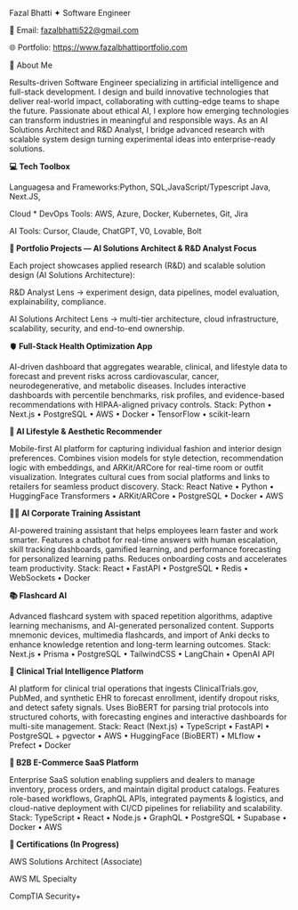 Fazal Bhatti ✦ Software Engineer

📧 Email: fazalbhatti522@gmail.com

🌐 Portfolio: https://www.fazalbhattiportfolio.com

👋 About Me

Results-driven Software Engineer specializing in artificial intelligence and full-stack development. I design and build innovative technologies that deliver real-world impact, collaborating with cutting-edge teams to shape the future. Passionate about ethical AI, I explore how emerging technologies can transform industries in meaningful and responsible ways. As an AI Solutions Architect and R&D Analyst, I bridge advanced research with scalable system design turning experimental ideas into enterprise-ready solutions.

**💻 Tech Toolbox**

Languagesa and Frameworks:Python, SQL,JavaScript/Typescript Java, Next.JS, 

Cloud * DevOps Tools: AWS, Azure, Docker,  Kubernetes, Git, Jira

AI Tools: Cursor, Claude, ChatGPT, V0, Lovable, Bolt


**🚀 Portfolio Projects — AI Solutions Architect & R&D Analyst Focus**

Each project showcases applied research (R&D) and scalable solution design (AI Solutions Architecture):

R&D Analyst Lens → experiment design, data pipelines, model evaluation, explainability, compliance.

AI Solutions Architect Lens → multi-tier architecture, cloud infrastructure, scalability, security, and end-to-end ownership.


**🫀 Full-Stack Health Optimization App**

AI-driven dashboard that aggregates wearable, clinical, and lifestyle data to forecast and prevent risks across cardiovascular, cancer, neurodegenerative, and metabolic diseases. Includes interactive dashboards with percentile benchmarks, risk profiles, and evidence-based recommendations with HIPAA-aligned privacy controls.
Stack: Python • Next.js • PostgreSQL • AWS • Docker • TensorFlow • scikit-learn

**🎨 AI Lifestyle & Aesthetic Recommender**

Mobile-first AI platform for capturing individual fashion and interior design preferences. Combines vision models for style detection, recommendation logic with embeddings, and ARKit/ARCore for real-time room or outfit visualization. Integrates cultural cues from social platforms and links to retailers for seamless product discovery.
Stack: React Native • Python • HuggingFace Transformers • ARKit/ARCore • PostgreSQL • Docker • AWS

**👨‍💼 AI Corporate Training Assistant**

AI-powered training assistant that helps employees learn faster and work smarter. Features a chatbot for real-time answers with human escalation, skill tracking dashboards, gamified learning, and performance forecasting for personalized learning paths. Reduces onboarding costs and accelerates team productivity.
Stack: React • FastAPI • PostgreSQL • Redis • WebSockets • Docker

**📚 Flashcard AI**

Advanced flashcard system with spaced repetition algorithms, adaptive learning mechanisms, and AI-generated personalized content. Supports mnemonic devices, multimedia flashcards, and import of Anki decks to enhance knowledge retention and long-term learning outcomes.
Stack: Next.js • Prisma • PostgreSQL • TailwindCSS • LangChain • OpenAI API

**🧪 Clinical Trial Intelligence Platform**

AI platform for clinical trial operations that ingests ClinicalTrials.gov, PubMed, and synthetic EHR to forecast enrollment, identify dropout risks, and detect safety signals. Uses BioBERT for parsing trial protocols into structured cohorts, with forecasting engines and interactive dashboards for multi-site management.
Stack: React (Next.js) • TypeScript • FastAPI • PostgreSQL + pgvector • AWS • HuggingFace (BioBERT) • MLflow • Prefect • Docker

**🛒 B2B E-Commerce SaaS Platform**

Enterprise SaaS solution enabling suppliers and dealers to manage inventory, process orders, and maintain digital product catalogs. Features role-based workflows, GraphQL APIs, integrated payments & logistics, and cloud-native deployment with CI/CD pipelines for reliability and scalability.
Stack: TypeScript • React • Node.js • GraphQL • PostgreSQL • Supabase • Docker • AWS

**🎯 Certifications (In Progress)**

AWS Solutions Architect (Associate)

AWS ML Specialty

CompTIA Security+

